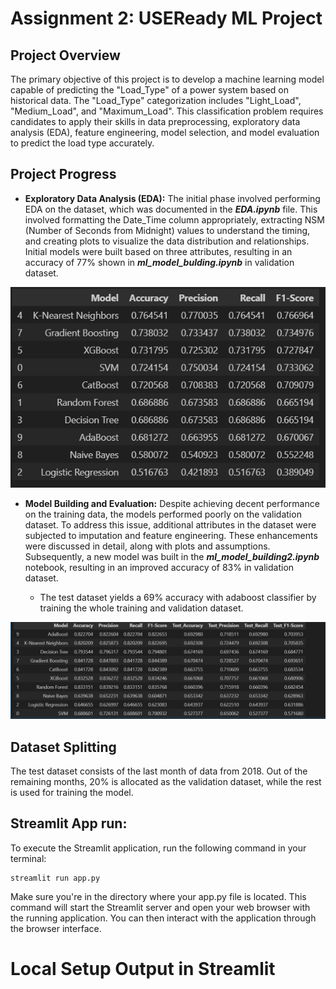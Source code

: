 # Assignment 2: USEReady ML Project

## Project Overview

The primary objective of this project is to develop a machine learning model capable of predicting the "Load_Type" of a power system based on historical data. The "Load_Type" categorization includes "Light_Load", "Medium_Load", and "Maximum_Load". This classification problem requires candidates to apply their skills in data preprocessing, exploratory data analysis (EDA), feature engineering, model selection, and model evaluation to predict the load type accurately.

## Project Progress

- **Exploratory Data Analysis (EDA):** The initial phase involved performing EDA on the dataset, which was documented in the _**EDA.ipynb**_ file. This involved formatting the Date_Time column appropriately, extracting NSM (Number of Seconds from Midnight) values to understand the timing, and creating plots to visualize the data distribution and relationships. Initial models were built based on three attributes, resulting in an accuracy of 77% shown in _**ml_model_bulding.ipynb**_ in validation dataset.

![result1](ml1.PNG)

- **Model Building and Evaluation:** Despite achieving decent performance on the training data, the models performed poorly on the validation dataset. To address this issue, additional attributes in the dataset were subjected to imputation and feature engineering. These enhancements were discussed in detail, along with plots and assumptions. Subsequently, a new model was built in the _**ml_model_building2.ipynb**_ notebook, resulting in an improved accuracy of 83% in validation dataset.

  - The test dataset yields a 69% accuracy with adaboost classifier by training the whole training and validation dataset.


![result1](ml2.PNG)


## Dataset Splitting

The test dataset consists of the last month of data from 2018. Out of the remaining months, 20% is allocated as the validation dataset, while the rest is used for training the model.

## Streamlit App run:

To execute the Streamlit application, run the following command in your terminal:

```
streamlit run app.py
```
Make sure you're in the directory where your app.py file is located. This command will start the Streamlit server and open your web browser with the running application. You can then interact with the application through the browser interface.

# Local Setup Output in Streamlit